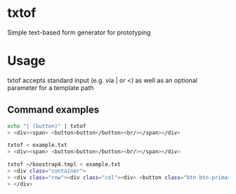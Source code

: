 # txtof
Simple text-based form generator for prototyping

# Usage

txtof accepts standard input (e.g. via | or <) as well as an optional parameter for a template path

## Command examples

```sh
echo "| (button)" | txtof
> <div><span> <button>button</button><br/></span></div>

txtof < example.txt
> <div><span> <button>button</button><br/></span></div>

txtof ~/boostrap4.tmpl < example.txt
> <div class="container">
> <div class="row"><div class="col"><div> <button class="btn btn-primary">button</button></div></div></div>
> </div>
```


